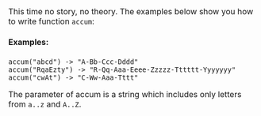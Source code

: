 This time no story, no theory. The examples below show you how to write function `accum`:

#### Examples:

```
accum("abcd") -> "A-Bb-Ccc-Dddd"
accum("RqaEzty") -> "R-Qq-Aaa-Eeee-Zzzzz-Tttttt-Yyyyyyy"
accum("cwAt") -> "C-Ww-Aaa-Tttt"

```

The parameter of accum is a string which includes only letters from `a..z` and `A..Z`.

<style>*{font-size: 12pt}</style>
